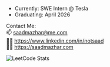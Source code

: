 - Currently: SWE Intern @ Tesla
- Graduating: April 2026

Contact Me: <br>
📫 saadmazhar@me.com  
🧑‍💼 https://www.linkedin.com/in/notsaad  
🧑‍💻 https://saadmazhar.com

![LeetCode Stats](https://leetcard.jacoblin.cool/notsaad?theme=dark&font=Source%20Serif%204)
